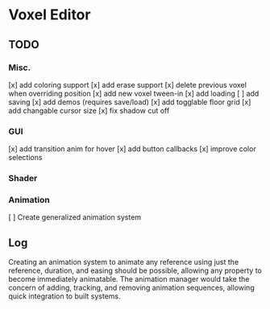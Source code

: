 # Voxel Editor

## TODO
### Misc.
[x] add coloring support
[x] add erase support
[x] delete previous voxel when overriding position
[x] add new voxel tween-in
[x] add loading
[ ] add saving
[x] add demos (requires save/load)
[x] add togglable floor grid
[x] add changable cursor size
[x] fix shadow cut off

### GUI
[x] add transition anim for hover
[x] add button callbacks
[x] improve color selections

### Shader

### Animation
[ ] Create generalized animation system

## Log
Creating an animation system to animate any reference using just the reference, duration, and easing should be possible, 
 allowing any property to become immediately animatable. The animation manager would take the concern of adding, tracking, 
 and removing animation sequences, allowing quick integration to built systems.